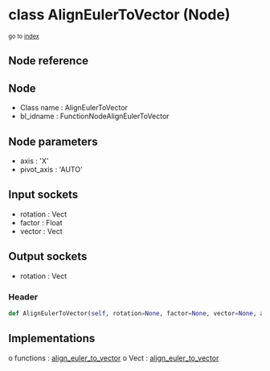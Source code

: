 # class AlignEulerToVector (Node)

<sub>go to [index](/docs/index.md)</sub>

## Node reference

Node
----
 - Class name : AlignEulerToVector
 - bl_idname : FunctionNodeAlignEulerToVector

Node parameters
---------------
 - axis : 'X'
 - pivot_axis : 'AUTO'

Input sockets
-------------
 - rotation : Vect
 - factor : Float
 - vector : Vect

Output sockets
--------------
 - rotation : Vect

### Header

``` python
def AlignEulerToVector(self, rotation=None, factor=None, vector=None, axis='X', pivot_axis='AUTO', node_label=None, node_color=None):
```

## Implementations

o functions : [align_euler_to_vector](#align_euler_to_vector)
o Vect : [align_euler_to_vector](#align_euler_to_vector) 

